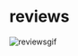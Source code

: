 # reviews
![reviewsgif](https://github.com/user-attachments/assets/10522e05-378b-4f76-978d-44767e29e508)
